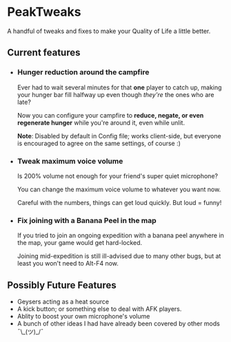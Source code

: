 # PeakTweaks

A handful of tweaks and fixes to make your Quality of Life a little better.

## Current features

- ### Hunger reduction around the campfire

  Ever had to wait several minutes for that **one** player to catch up, making your hunger bar fill halfway up even though *they're* the ones who are late?

  Now you can configure your campfire to **reduce, negate, or even regenerate hunger** while you're around it, even while unlit.
  
  **Note**: Disabled by default in Config file; works client-side, but everyone is encouraged to agree on the same settings, of course :)

- ### Tweak maximum voice volume

  Is 200% volume not enough for your friend's super quiet microphone?
  
  You can change the maximum voice volume to whatever you want now.

  Careful with the numbers, things can get loud quickly. But loud = funny!

- ### Fix joining with a Banana Peel in the map

  If you tried to join an ongoing expedition with a banana peel anywhere in the map,
  your game would get hard-locked.

  Joining mid-expedition is still ill-advised due to many other bugs, but at least you won't need to Alt-F4 now.

## Possibly Future Features

- Geysers acting as a heat source
- A kick button; or something else to deal with AFK players.
- Ablity to boost your own microphone's volume
- A bunch of other ideas I had have already been covered by other mods ¯\\\_(ツ)_/¯
